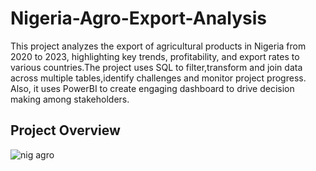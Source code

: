 # Nigeria-Agro-Export-Analysis
This project analyzes the export of agricultural products in Nigeria from 2020 to 2023, highlighting key trends, profitability, and export rates to various countries.The project uses SQL to filter,transform and join data across multiple tables,identify challenges and monitor project progress. Also, it uses PowerBI to create engaging dashboard to drive decision making among stakeholders.
## Project Overview
![nig agro](https://github.com/user-attachments/assets/e134af53-b658-460e-bc2a-b374be31e7c1)
